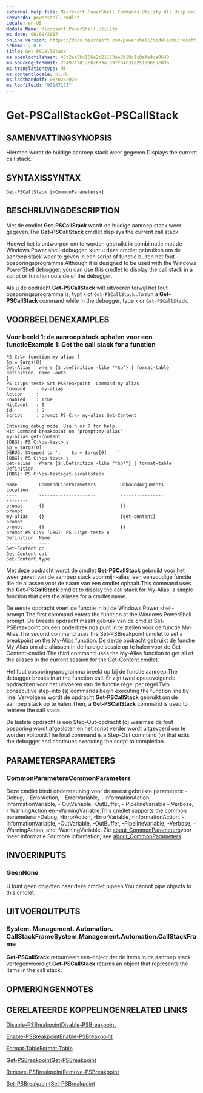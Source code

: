 ```yaml
---
external help file: Microsoft.PowerShell.Commands.Utility.dll-Help.xml
keywords: powershell,cmdlet
Locale: en-US
Module Name: Microsoft.PowerShell.Utility
ms.date: 06/09/2017
online version: https://docs.microsoft.com/powershell/module/microsoft.powershell.utility/get-pscallstack?view=powershell-5.1&WT.mc_id=ps-gethelp
schema: 2.0.0
title: Get-PSCallStack
ms.openlocfilehash: 45c2ea5bc166e2d21153ae8b19c1c0afe4ca0640
ms.sourcegitcommit: 2e497178126b2b33a169ff04c31e251e0b59e89b
ms.translationtype: MT
ms.contentlocale: nl-NL
ms.lasthandoff: 06/02/2020
ms.locfileid: "93247173"
---
```

# <span data-ttu-id="82c5a-103">Get-PSCallStack</span><span class="sxs-lookup"><span data-stu-id="82c5a-103">Get-PSCallStack</span></span>

## <span data-ttu-id="82c5a-104">SAMENVATTING</span><span class="sxs-lookup"><span data-stu-id="82c5a-104">SYNOPSIS</span></span>
<span data-ttu-id="82c5a-105">Hiermee wordt de huidige aanroep stack weer gegeven.</span><span class="sxs-lookup"><span data-stu-id="82c5a-105">Displays the current call stack.</span></span>

## <span data-ttu-id="82c5a-106">SYNTAXIS</span><span class="sxs-lookup"><span data-stu-id="82c5a-106">SYNTAX</span></span>

```
Get-PSCallStack [<CommonParameters>]
```

## <span data-ttu-id="82c5a-107">BESCHRIJVING</span><span class="sxs-lookup"><span data-stu-id="82c5a-107">DESCRIPTION</span></span>
<span data-ttu-id="82c5a-108">Met de cmdlet **Get-PSCallStack** wordt de huidige aanroep stack weer gegeven.</span><span class="sxs-lookup"><span data-stu-id="82c5a-108">The **Get-PSCallStack** cmdlet displays the current call stack.</span></span>

<span data-ttu-id="82c5a-109">Hoewel het is ontworpen om te worden gebruikt in combi natie met de Windows Power shell-debugger, kunt u deze cmdlet gebruiken om de aanroep stack weer te geven in een script of functie buiten het fout opsporingsprogramma.</span><span class="sxs-lookup"><span data-stu-id="82c5a-109">Although it is designed to be used with the Windows PowerShell debugger, you can use this cmdlet to display the call stack in a script or function outside of the debugger.</span></span>

<span data-ttu-id="82c5a-110">Als u de opdracht **Get-PSCallStack** wilt uitvoeren terwijl het fout opsporingsprogramma is, typt `k` of `Get-PSCallStack` .</span><span class="sxs-lookup"><span data-stu-id="82c5a-110">To run a **Get-PSCallStack** command while in the debugger, type `k` or `Get-PSCallStack`.</span></span>

## <span data-ttu-id="82c5a-111">VOORBEELDEN</span><span class="sxs-lookup"><span data-stu-id="82c5a-111">EXAMPLES</span></span>

### <span data-ttu-id="82c5a-112">Voor beeld 1: de aanroep stack ophalen voor een functie</span><span class="sxs-lookup"><span data-stu-id="82c5a-112">Example 1: Get the call stack for a function</span></span>

```
PS C:\> function my-alias {
$p = $args[0]
Get-Alias | where {$_.definition -like "*$p"} | format-table definition, name -auto
}
PS C:\ps-test> Set-PSBreakpoint -Command my-alias
Command    : my-alias
Action     :
Enabled    : True
HitCount   : 0
Id         : 0
Script     : prompt PS C:\> my-alias Get-Content

Entering debug mode. Use h or ? for help.
Hit Command breakpoint on 'prompt:my-alias'
my-alias get-content
[DBG]: PS C:\ps-test> s
$p = $args[0]
DEBUG: Stepped to ':    $p = $args[0]    '
[DBG]: PS C:\ps-test> s
get-alias | Where {$_.Definition -like "*$p*"} | format-table Definition,
[DBG]: PS C:\ps-test>get-pscallstack

Name        CommandLineParameters         UnboundArguments              Location
----        ---------------------         ----------------              --------
prompt      {}                            {}                            prompt
my-alias    {}                            {get-content}                 prompt
prompt      {}                            {}                            prompt PS C:\> [DBG]: PS C:\ps-test> o
Definition  Name
----------  ----
Get-Content gc
Get-Content cat
Get-Content type
```

<span data-ttu-id="82c5a-113">Met deze opdracht wordt de cmdlet **Get-PSCallStack** gebruikt voor het weer geven van de aanroep stack voor mijn-alias, een eenvoudige functie die de aliassen voor de naam van een cmdlet ophaalt.</span><span class="sxs-lookup"><span data-stu-id="82c5a-113">This command uses the **Get-PSCallStack** cmdlet to display the call stack for My-Alias, a simple function that gets the aliases for a cmdlet name.</span></span>

<span data-ttu-id="82c5a-114">De eerste opdracht voert de functie in bij de Windows Power shell-prompt.</span><span class="sxs-lookup"><span data-stu-id="82c5a-114">The first command enters the function at the Windows PowerShell prompt.</span></span>
<span data-ttu-id="82c5a-115">De tweede opdracht maakt gebruik van de cmdlet Set-PSBreakpoint om een onderbrekings punt in te stellen voor de functie My-Alias.</span><span class="sxs-lookup"><span data-stu-id="82c5a-115">The second command uses the Set-PSBreakpoint cmdlet to set a breakpoint on the My-Alias function.</span></span>
<span data-ttu-id="82c5a-116">De derde opdracht gebruikt de functie My-Alias om alle aliassen in de huidige sessie op te halen voor de Get-Content-cmdlet.</span><span class="sxs-lookup"><span data-stu-id="82c5a-116">The third command uses the My-Alias function to get all of the aliases in the current session for the Get-Content cmdlet.</span></span>

<span data-ttu-id="82c5a-117">Het fout opsporingsprogramma breekt op bij de functie aanroep.</span><span class="sxs-lookup"><span data-stu-id="82c5a-117">The debugger breaks in at the function call.</span></span>
<span data-ttu-id="82c5a-118">Er zijn twee opeenvolgende opdrachten voor het uitvoeren van de functie regel per regel.</span><span class="sxs-lookup"><span data-stu-id="82c5a-118">Two consecutive step-into (s) commands begin executing the function line by line.</span></span>
<span data-ttu-id="82c5a-119">Vervolgens wordt de opdracht **Get-PSCallStack** gebruikt om de aanroep stack op te halen.</span><span class="sxs-lookup"><span data-stu-id="82c5a-119">Then, a **Get-PSCallStack** command is used to retrieve the call stack.</span></span>

<span data-ttu-id="82c5a-120">De laatste opdracht is een Step-Out-opdracht (o) waarmee de fout opsporing wordt afgesloten en het script verder wordt uitgevoerd om te worden voltooid.</span><span class="sxs-lookup"><span data-stu-id="82c5a-120">The final command is a Step-Out command (o) that exits the debugger and continues executing the script to completion.</span></span>

## <span data-ttu-id="82c5a-121">PARAMETERS</span><span class="sxs-lookup"><span data-stu-id="82c5a-121">PARAMETERS</span></span>

### <span data-ttu-id="82c5a-122">CommonParameters</span><span class="sxs-lookup"><span data-stu-id="82c5a-122">CommonParameters</span></span>
<span data-ttu-id="82c5a-123">Deze cmdlet biedt ondersteuning voor de meest gebruikte parameters: -Debug, - ErrorAction, - ErrorVariable, - InformationAction, -InformationVariable, - OutVariable,-OutBuffer, - PipelineVariable - Verbose, - WarningAction en -WarningVariable.</span><span class="sxs-lookup"><span data-stu-id="82c5a-123">This cmdlet supports the common parameters: -Debug, -ErrorAction, -ErrorVariable, -InformationAction, -InformationVariable, -OutVariable, -OutBuffer, -PipelineVariable, -Verbose, -WarningAction, and -WarningVariable.</span></span> <span data-ttu-id="82c5a-124">Zie [about_CommonParameters](https://go.microsoft.com/fwlink/?LinkID=113216)voor meer informatie.</span><span class="sxs-lookup"><span data-stu-id="82c5a-124">For more information, see [about_CommonParameters](https://go.microsoft.com/fwlink/?LinkID=113216).</span></span>

## <span data-ttu-id="82c5a-125">INVOER</span><span class="sxs-lookup"><span data-stu-id="82c5a-125">INPUTS</span></span>

### <span data-ttu-id="82c5a-126">Geen</span><span class="sxs-lookup"><span data-stu-id="82c5a-126">None</span></span>
<span data-ttu-id="82c5a-127">U kunt geen objecten naar deze cmdlet pipeen.</span><span class="sxs-lookup"><span data-stu-id="82c5a-127">You cannot pipe objects to this cmdlet.</span></span>

## <span data-ttu-id="82c5a-128">UITVOER</span><span class="sxs-lookup"><span data-stu-id="82c5a-128">OUTPUTS</span></span>

### <span data-ttu-id="82c5a-129">System. Management. Automation. CallStackFrame</span><span class="sxs-lookup"><span data-stu-id="82c5a-129">System.Management.Automation.CallStackFrame</span></span>
<span data-ttu-id="82c5a-130">**Get-PSCallStack** retourneert een-object dat de items in de aanroep stack vertegenwoordigt.</span><span class="sxs-lookup"><span data-stu-id="82c5a-130">**Get-PSCallStack** returns an object that represents the items in the call stack.</span></span>

## <span data-ttu-id="82c5a-131">OPMERKINGEN</span><span class="sxs-lookup"><span data-stu-id="82c5a-131">NOTES</span></span>

## <span data-ttu-id="82c5a-132">GERELATEERDE KOPPELINGEN</span><span class="sxs-lookup"><span data-stu-id="82c5a-132">RELATED LINKS</span></span>

[<span data-ttu-id="82c5a-133">Disable-PSBreakpoint</span><span class="sxs-lookup"><span data-stu-id="82c5a-133">Disable-PSBreakpoint</span></span>](Disable-PSBreakpoint.md)

[<span data-ttu-id="82c5a-134">Enable-PSBreakpoint</span><span class="sxs-lookup"><span data-stu-id="82c5a-134">Enable-PSBreakpoint</span></span>](Enable-PSBreakpoint.md)

[<span data-ttu-id="82c5a-135">Format-Table</span><span class="sxs-lookup"><span data-stu-id="82c5a-135">Format-Table</span></span>](Format-Table.md)

[<span data-ttu-id="82c5a-136">Get-PSBreakpoint</span><span class="sxs-lookup"><span data-stu-id="82c5a-136">Get-PSBreakpoint</span></span>](Get-PSBreakpoint.md)

[<span data-ttu-id="82c5a-137">Remove-PSBreakpoint</span><span class="sxs-lookup"><span data-stu-id="82c5a-137">Remove-PSBreakpoint</span></span>](Remove-PSBreakpoint.md)

[<span data-ttu-id="82c5a-138">Set-PSBreakpoint</span><span class="sxs-lookup"><span data-stu-id="82c5a-138">Set-PSBreakpoint</span></span>](Set-PSBreakpoint.md)
